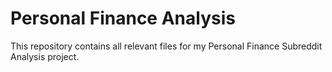 # Personal Finance Analysis
This repository contains all relevant files for my Personal Finance Subreddit Analysis project.
